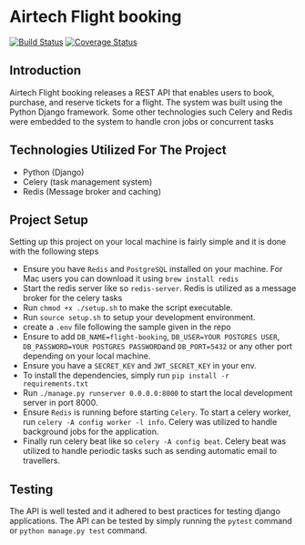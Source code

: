 # Airtech Flight booking

[![Build Status](https://travis-ci.org/johnchuks/flight-booking.svg?branch=develop)](https://travis-ci.org/johnchuks/flight-booking)
[![Coverage Status](https://coveralls.io/repos/github/johnchuks/flight-booking/badge.svg?branch=develop)](https://coveralls.io/github/johnchuks/flight-booking?branch=develop)


## Introduction
Airtech Flight booking releases a REST API that enables users to book, purchase, and reserve tickets for a flight. The system was built using the Python Django framework. Some other technologies such Celery and Redis were embedded to the system to handle cron jobs or concurrent tasks



## Technologies Utilized For The Project
- Python (Django)
- Celery (task management system)
- Redis (Message broker and caching)


## Project Setup
Setting up this project on your local machine is fairly simple and it is done with the following steps
- Ensure you have `Redis` and `PostgreSQL` installed on your machine. For Mac users you can download it using `brew install redis`
- Start the redis server like so `redis-server`. Redis is utilized as a message broker for the celery tasks
- Run `chmod +x ./setup.sh` to make the script executable.
- Run `source setup.sh` to setup your development environment.
- create a `.env` file following the sample given in the repo
- Ensure to add ```DB_NAME=flight-booking```, `DB_USER=YOUR POSTGRES USER`, `DB_PASSWORD=YOUR POSTGRES PASSWORD`and `DB_PORT=5432` or any other port depending on your local machine.
- Ensure you have a `SECRET_KEY` and `JWT_SECRET_KEY` in your env.
- To install the dependencies, simply run `pip install -r requirements.txt`
- Run `./manage.py runserver 0.0.0.0:8000` to start the local development server in port 8000.
- Ensure `Redis` is running before starting `Celery`. To start a celery worker, run `celery -A config worker -l info`. Celery was utilized to handle background jobs for the application.
- Finally run celery beat like so `celery -A config beat`. Celery beat was utilized to handle periodic tasks such as sending automatic email to travellers.


## Testing
The API is well tested and it adhered to best practices for testing django applications. The API can be tested by simply running the `pytest` command or `python manage.py test` command.


